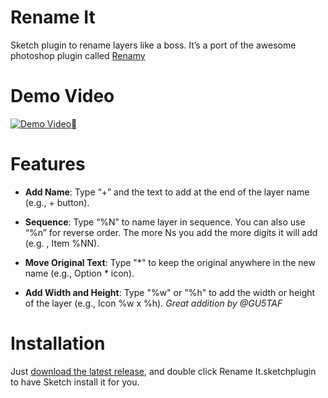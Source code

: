  Rename It
========

Sketch plugin to rename layers like a boss. It’s a port of the awesome photoshop plugin called [Renamy](http://www.renamy.com/)

Demo Video
==
[![Demo Video](http://secure-b.vimeocdn.com/ts/462/215/462215169_960.jpg)](http://vimeo.com/85064841)

Features
==
- **Add Name**: Type “+” and the text to add at the end of the layer name (e.g., + button).

- **Sequence**:  Type “%N” to name layer in sequence. You can also use “%n” for reverse order. The more Ns you add the more digits it will add (e.g. , Item %NN).

- **Move Original Text**: Type "\*" to keep the original anywhere in the new name (e.g., Option \* icon).

- **Add Width and Height**: Type "%w" or "%h" to add the width or height of the layer  (e.g., Icon %w x %h). *Great addition by @GU5TAF*

Installation
==
Just [download the latest release](https://github.com/rodi01/RenameIt/archive/1.2.1.zip), and double click Rename It.sketchplugin to have Sketch install it for you.
